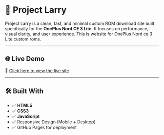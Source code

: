 # 🚀 Project Larry

Project Larry is a clean, fast, and minimal custom ROM download site built specifically for the **OnePlus Nord CE 3 Lite**. It focuses on performance, visual clarity, and user experience.
This is website for OnePlus Nord ce 3 Lite custom roms. 

---

## 🌐 Live Demo

🔗 [Click here to view the live site]([https://projectlarry.netlify.app/)

---

## 🛠️ Built With

- ✅ **HTML5**
- ✅ **CSS3**
- ✅ **JavaScript**
- ✅ Responsive Design (Mobile + Desktop)
- ✅ GitHub Pages for deployment


